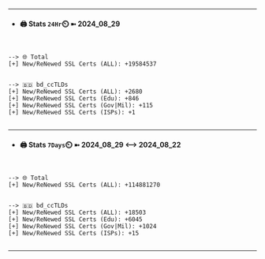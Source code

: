 

---
- #### 🖨️ **Stats** `24Hr`⏲️ ➼ 2024_08_29
```console


--> 🌐 Total
[+] New/ReNewed SSL Certs (ALL): +19584537


--> 🇧🇩 bd_ccTLDs
[+] New/ReNewed SSL Certs (ALL): +2680
[+] New/ReNewed SSL Certs (Edu): +846
[+] New/ReNewed SSL Certs (Gov|Mil): +115
[+] New/ReNewed SSL Certs (ISPs): +1


```

---
- #### 🖨️ **Stats** `7Days`⏲️ ➼ 2024_08_29 <--> 2024_08_22
```console


--> 🌐 Total
[+] New/ReNewed SSL Certs (ALL): +114881270


--> 🇧🇩 bd_ccTLDs
[+] New/ReNewed SSL Certs (ALL): +18503
[+] New/ReNewed SSL Certs (Edu): +6045
[+] New/ReNewed SSL Certs (Gov|Mil): +1024
[+] New/ReNewed SSL Certs (ISPs): +15


```

---

